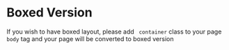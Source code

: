 # Boxed Version
If you wish to have boxed layout, please add ```
container```
 class to your page ```
body```
 tag and your page will be converted to boxed version
